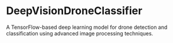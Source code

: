# DeepVisionDroneClassifier
A TensorFlow-based deep learning model for drone detection and classification using advanced image processing techniques.
